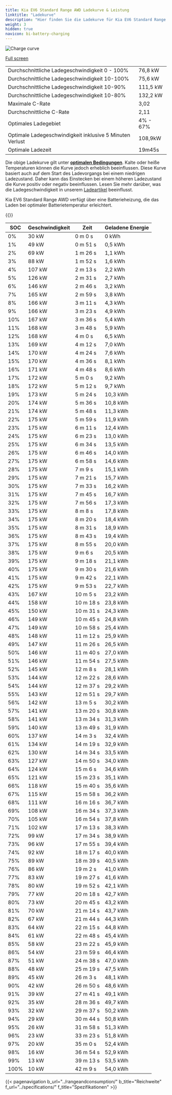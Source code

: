 ```yaml
---
title: Kia EV6 Standard Range AWD Ladekurve & Leistung
linktitle: "Ladekurve"
description: "Hier finden Sie die Ladekurve für Kia EV6 Standard Range AWD."
weight: 3
hidden: true
navicon: bi-battery-charging
---
```

<!-- markdownlint-disable MD033 -->
<img src="/images/models/kia/ev6/ev6_standard_range_awd/chargingcurve.svg" alt="Charge curve" class="img-fluid">

[Full screen](/images/models/kia/ev6/ev6_standard_range_awd/chargingcurve.svg)


<table class="table table-striped border">
<tbody>
<tr>
<td>Durchschnittliche Ladegeschwindigkeit 0 - 100%</td><td>76,8 kW</td>
</tr>
<tr>
<td>Durchschnittliche Ladegeschwindigkeit 10-100%</td><td>75,6 kW</td>
</tr>
<tr>
<td>Durchschnittliche Ladegeschwindigkeit 10-90%</td><td>111,5 kW</td>
</tr>
<tr>
<td>Durchschnittliche Ladegeschwindigkeit 10-80%</td><td>132,2 kW</td>
</tr>
<tr>
<td>Maximale C-Rate</td><td>3,02</td>
</tr>
<tr>
<td>Durchschnittliche C-Rate</td><td>2,11</td>
</tr>
<tr>
<td>Optimales Ladegebiet</td><td>4% - 67%</td>
</tr>
<tr>
<td>Optimale Ladegeschwindigkeit inklusive 5 Minuten Verlust</td><td>108,9kW</td>
</tr>
<tr>
<td>Optimale Ladezeit</td><td>19m45s</td>
</tr>
</tbody>
</table>


Die obige Ladekurve gilt unter **[optimalen Bedingungen](../../../../../technology/battery/charging/#temperature)**. Kalte oder heiße Temperaturen können die Kurve jedoch erheblich beeinflussen. Diese Kurve basiert auch auf dem Start des Ladevorgangs bei einem niedrigen Ladezustand. Daher kann das Einstecken bei einem höheren Ladezustand die Kurve positiv oder negativ beeinflussen. Lesen Sie mehr darüber, was die Ladegeschwindigkeit in unserem [Ladeartikel](../../../../../technology/battery/charging/) beeinflusst.


Kia EV6 Standard Range AWD verfügt über eine Batterieheizung, die das Laden bei optimaler Batterietemperatur erleichtert.


{{<evkxdisplayaddarticle />}}
<table class="table table-striped border">
<thead>
<tr><th>SOC</th><th>Geschwindigkeit</th><th>Zeit</th><th>Geladene Energie</th></tr>
</thead>
<tbody>
<tr>
<td>0%</td><td>30 kW</td><td> 0 m 0 s </td><td>0 kWh </td>
</tr>
<tr>
<td>1%</td><td>49 kW</td><td> 0 m 51 s </td><td>0,5 kWh </td>
</tr>
<tr>
<td>2%</td><td>69 kW</td><td> 1 m 26 s </td><td>1,1 kWh </td>
</tr>
<tr>
<td>3%</td><td>88 kW</td><td> 1 m 52 s </td><td>1,6 kWh </td>
</tr>
<tr>
<td>4%</td><td>107 kW</td><td> 2 m 13 s </td><td>2,2 kWh </td>
</tr>
<tr>
<td>5%</td><td>126 kW</td><td> 2 m 31 s </td><td>2,7 kWh </td>
</tr>
<tr>
<td>6%</td><td>146 kW</td><td> 2 m 46 s </td><td>3,2 kWh </td>
</tr>
<tr>
<td>7%</td><td>165 kW</td><td> 2 m 59 s </td><td>3,8 kWh </td>
</tr>
<tr>
<td>8%</td><td>166 kW</td><td> 3 m 11 s </td><td>4,3 kWh </td>
</tr>
<tr>
<td>9%</td><td>166 kW</td><td> 3 m 23 s </td><td>4,9 kWh </td>
</tr>
<tr>
<td>10%</td><td>167 kW</td><td> 3 m 36 s </td><td>5,4 kWh </td>
</tr>
<tr>
<td>11%</td><td>168 kW</td><td> 3 m 48 s </td><td>5,9 kWh </td>
</tr>
<tr>
<td>12%</td><td>168 kW</td><td> 4 m 0 s </td><td>6,5 kWh </td>
</tr>
<tr>
<td>13%</td><td>169 kW</td><td> 4 m 12 s </td><td>7,0 kWh </td>
</tr>
<tr>
<td>14%</td><td>170 kW</td><td> 4 m 24 s </td><td>7,6 kWh </td>
</tr>
<tr>
<td>15%</td><td>170 kW</td><td> 4 m 36 s </td><td>8,1 kWh </td>
</tr>
<tr>
<td>16%</td><td>171 kW</td><td> 4 m 48 s </td><td>8,6 kWh </td>
</tr>
<tr>
<td>17%</td><td>172 kW</td><td> 5 m 0 s </td><td>9,2 kWh </td>
</tr>
<tr>
<td>18%</td><td>172 kW</td><td> 5 m 12 s </td><td>9,7 kWh </td>
</tr>
<tr>
<td>19%</td><td>173 kW</td><td> 5 m 24 s </td><td>10,3 kWh </td>
</tr>
<tr>
<td>20%</td><td>174 kW</td><td> 5 m 36 s </td><td>10,8 kWh </td>
</tr>
<tr>
<td>21%</td><td>174 kW</td><td> 5 m 48 s </td><td>11,3 kWh </td>
</tr>
<tr>
<td>22%</td><td>175 kW</td><td> 5 m 59 s </td><td>11,9 kWh </td>
</tr>
<tr>
<td>23%</td><td>175 kW</td><td> 6 m 11 s </td><td>12,4 kWh </td>
</tr>
<tr>
<td>24%</td><td>175 kW</td><td> 6 m 23 s </td><td>13,0 kWh </td>
</tr>
<tr>
<td>25%</td><td>175 kW</td><td> 6 m 34 s </td><td>13,5 kWh </td>
</tr>
<tr>
<td>26%</td><td>175 kW</td><td> 6 m 46 s </td><td>14,0 kWh </td>
</tr>
<tr>
<td>27%</td><td>175 kW</td><td> 6 m 58 s </td><td>14,6 kWh </td>
</tr>
<tr>
<td>28%</td><td>175 kW</td><td> 7 m 9 s </td><td>15,1 kWh </td>
</tr>
<tr>
<td>29%</td><td>175 kW</td><td> 7 m 21 s </td><td>15,7 kWh </td>
</tr>
<tr>
<td>30%</td><td>175 kW</td><td> 7 m 33 s </td><td>16,2 kWh </td>
</tr>
<tr>
<td>31%</td><td>175 kW</td><td> 7 m 45 s </td><td>16,7 kWh </td>
</tr>
<tr>
<td>32%</td><td>175 kW</td><td> 7 m 56 s </td><td>17,3 kWh </td>
</tr>
<tr>
<td>33%</td><td>175 kW</td><td> 8 m 8 s </td><td>17,8 kWh </td>
</tr>
<tr>
<td>34%</td><td>175 kW</td><td> 8 m 20 s </td><td>18,4 kWh </td>
</tr>
<tr>
<td>35%</td><td>175 kW</td><td> 8 m 31 s </td><td>18,9 kWh </td>
</tr>
<tr>
<td>36%</td><td>175 kW</td><td> 8 m 43 s </td><td>19,4 kWh </td>
</tr>
<tr>
<td>37%</td><td>175 kW</td><td> 8 m 55 s </td><td>20,0 kWh </td>
</tr>
<tr>
<td>38%</td><td>175 kW</td><td> 9 m 6 s </td><td>20,5 kWh </td>
</tr>
<tr>
<td>39%</td><td>175 kW</td><td> 9 m 18 s </td><td>21,1 kWh </td>
</tr>
<tr>
<td>40%</td><td>175 kW</td><td> 9 m 30 s </td><td>21,6 kWh </td>
</tr>
<tr>
<td>41%</td><td>175 kW</td><td> 9 m 42 s </td><td>22,1 kWh </td>
</tr>
<tr>
<td>42%</td><td>175 kW</td><td> 9 m 53 s </td><td>22,7 kWh </td>
</tr>
<tr>
<td>43%</td><td>167 kW</td><td> 10 m 5 s </td><td>23,2 kWh </td>
</tr>
<tr>
<td>44%</td><td>158 kW</td><td> 10 m 18 s </td><td>23,8 kWh </td>
</tr>
<tr>
<td>45%</td><td>150 kW</td><td> 10 m 31 s </td><td>24,3 kWh </td>
</tr>
<tr>
<td>46%</td><td>149 kW</td><td> 10 m 45 s </td><td>24,8 kWh </td>
</tr>
<tr>
<td>47%</td><td>149 kW</td><td> 10 m 58 s </td><td>25,4 kWh </td>
</tr>
<tr>
<td>48%</td><td>148 kW</td><td> 11 m 12 s </td><td>25,9 kWh </td>
</tr>
<tr>
<td>49%</td><td>147 kW</td><td> 11 m 26 s </td><td>26,5 kWh </td>
</tr>
<tr>
<td>50%</td><td>146 kW</td><td> 11 m 40 s </td><td>27,0 kWh </td>
</tr>
<tr>
<td>51%</td><td>146 kW</td><td> 11 m 54 s </td><td>27,5 kWh </td>
</tr>
<tr>
<td>52%</td><td>145 kW</td><td> 12 m 8 s </td><td>28,1 kWh </td>
</tr>
<tr>
<td>53%</td><td>144 kW</td><td> 12 m 22 s </td><td>28,6 kWh </td>
</tr>
<tr>
<td>54%</td><td>144 kW</td><td> 12 m 37 s </td><td>29,2 kWh </td>
</tr>
<tr>
<td>55%</td><td>143 kW</td><td> 12 m 51 s </td><td>29,7 kWh </td>
</tr>
<tr>
<td>56%</td><td>142 kW</td><td> 13 m 5 s </td><td>30,2 kWh </td>
</tr>
<tr>
<td>57%</td><td>141 kW</td><td> 13 m 20 s </td><td>30,8 kWh </td>
</tr>
<tr>
<td>58%</td><td>141 kW</td><td> 13 m 34 s </td><td>31,3 kWh </td>
</tr>
<tr>
<td>59%</td><td>140 kW</td><td> 13 m 49 s </td><td>31,9 kWh </td>
</tr>
<tr>
<td>60%</td><td>137 kW</td><td> 14 m 3 s </td><td>32,4 kWh </td>
</tr>
<tr>
<td>61%</td><td>134 kW</td><td> 14 m 19 s </td><td>32,9 kWh </td>
</tr>
<tr>
<td>62%</td><td>130 kW</td><td> 14 m 34 s </td><td>33,5 kWh </td>
</tr>
<tr>
<td>63%</td><td>127 kW</td><td> 14 m 50 s </td><td>34,0 kWh </td>
</tr>
<tr>
<td>64%</td><td>124 kW</td><td> 15 m 6 s </td><td>34,6 kWh </td>
</tr>
<tr>
<td>65%</td><td>121 kW</td><td> 15 m 23 s </td><td>35,1 kWh </td>
</tr>
<tr>
<td>66%</td><td>118 kW</td><td> 15 m 40 s </td><td>35,6 kWh </td>
</tr>
<tr>
<td>67%</td><td>115 kW</td><td> 15 m 58 s </td><td>36,2 kWh </td>
</tr>
<tr>
<td>68%</td><td>111 kW</td><td> 16 m 16 s </td><td>36,7 kWh </td>
</tr>
<tr>
<td>69%</td><td>108 kW</td><td> 16 m 34 s </td><td>37,3 kWh </td>
</tr>
<tr>
<td>70%</td><td>105 kW</td><td> 16 m 54 s </td><td>37,8 kWh </td>
</tr>
<tr>
<td>71%</td><td>102 kW</td><td> 17 m 13 s </td><td>38,3 kWh </td>
</tr>
<tr>
<td>72%</td><td>99 kW</td><td> 17 m 34 s </td><td>38,9 kWh </td>
</tr>
<tr>
<td>73%</td><td>96 kW</td><td> 17 m 55 s </td><td>39,4 kWh </td>
</tr>
<tr>
<td>74%</td><td>92 kW</td><td> 18 m 17 s </td><td>40,0 kWh </td>
</tr>
<tr>
<td>75%</td><td>89 kW</td><td> 18 m 39 s </td><td>40,5 kWh </td>
</tr>
<tr>
<td>76%</td><td>86 kW</td><td> 19 m 2 s </td><td>41,0 kWh </td>
</tr>
<tr>
<td>77%</td><td>83 kW</td><td> 19 m 27 s </td><td>41,6 kWh </td>
</tr>
<tr>
<td>78%</td><td>80 kW</td><td> 19 m 52 s </td><td>42,1 kWh </td>
</tr>
<tr>
<td>79%</td><td>77 kW</td><td> 20 m 18 s </td><td>42,7 kWh </td>
</tr>
<tr>
<td>80%</td><td>73 kW</td><td> 20 m 45 s </td><td>43,2 kWh </td>
</tr>
<tr>
<td>81%</td><td>70 kW</td><td> 21 m 14 s </td><td>43,7 kWh </td>
</tr>
<tr>
<td>82%</td><td>67 kW</td><td> 21 m 44 s </td><td>44,3 kWh </td>
</tr>
<tr>
<td>83%</td><td>64 kW</td><td> 22 m 15 s </td><td>44,8 kWh </td>
</tr>
<tr>
<td>84%</td><td>61 kW</td><td> 22 m 48 s </td><td>45,4 kWh </td>
</tr>
<tr>
<td>85%</td><td>58 kW</td><td> 23 m 22 s </td><td>45,9 kWh </td>
</tr>
<tr>
<td>86%</td><td>54 kW</td><td> 23 m 59 s </td><td>46,4 kWh </td>
</tr>
<tr>
<td>87%</td><td>51 kW</td><td> 24 m 38 s </td><td>47,0 kWh </td>
</tr>
<tr>
<td>88%</td><td>48 kW</td><td> 25 m 19 s </td><td>47,5 kWh </td>
</tr>
<tr>
<td>89%</td><td>45 kW</td><td> 26 m 3 s </td><td>48,1 kWh </td>
</tr>
<tr>
<td>90%</td><td>42 kW</td><td> 26 m 50 s </td><td>48,6 kWh </td>
</tr>
<tr>
<td>91%</td><td>39 kW</td><td> 27 m 41 s </td><td>49,1 kWh </td>
</tr>
<tr>
<td>92%</td><td>35 kW</td><td> 28 m 36 s </td><td>49,7 kWh </td>
</tr>
<tr>
<td>93%</td><td>32 kW</td><td> 29 m 37 s </td><td>50,2 kWh </td>
</tr>
<tr>
<td>94%</td><td>29 kW</td><td> 30 m 44 s </td><td>50,8 kWh </td>
</tr>
<tr>
<td>95%</td><td>26 kW</td><td> 31 m 58 s </td><td>51,3 kWh </td>
</tr>
<tr>
<td>96%</td><td>23 kW</td><td> 33 m 23 s </td><td>51,8 kWh </td>
</tr>
<tr>
<td>97%</td><td>20 kW</td><td> 35 m 0 s </td><td>52,4 kWh </td>
</tr>
<tr>
<td>98%</td><td>16 kW</td><td> 36 m 54 s </td><td>52,9 kWh </td>
</tr>
<tr>
<td>99%</td><td>13 kW</td><td> 39 m 13 s </td><td>53,5 kWh </td>
</tr>
<tr>
<td>100%</td><td>10 kW</td><td> 42 m 9 s </td><td>54,0 kWh </td>
</tr>
</tbody>
</table>


{{< pagenavigation b_url="../rangeandconsumption/" b_title="Reichweite" f_url="../specifications/" f_title="Spezifikationen" >}}
